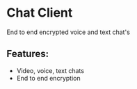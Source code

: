 Chat Client
==============

End to end encrypted voice and text chat's

Features:
----

* Video, voice, text chats
* End to end encryption

